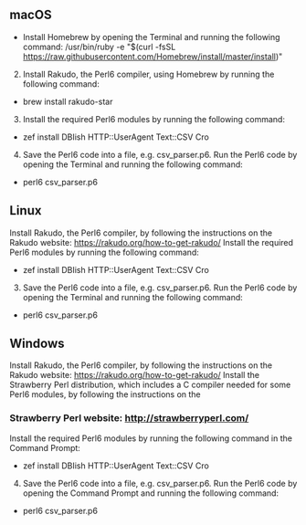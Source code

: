 ## macOS 
- Install Homebrew by opening the Terminal and running the following command: 
/usr/bin/ruby -e "$(curl -fsSL https://raw.githubusercontent.com/Homebrew/install/master/install)"  
 
2. Install Rakudo, the Perl6 compiler, using Homebrew by running the following command: 
- brew install rakudo-star  
 
3. Install the required Perl6 modules by running the following command: 
- zef install DBIish HTTP::UserAgent Text::CSV Cro  
 
4. Save the Perl6 code into a file, e.g. csv_parser.p6. 
Run the Perl6 code by opening the Terminal and running the following command: 
- perl6 csv_parser.p6  
 
## Linux 
Install Rakudo, the Perl6 compiler, by following the instructions on the Rakudo website: https://rakudo.org/how-to-get-rakudo/ 
Install the required Perl6 modules by running the following command: 
- zef install DBIish HTTP::UserAgent Text::CSV Cro  
 
3. Save the Perl6 code into a file, e.g. csv_parser.p6. 
Run the Perl6 code by opening the Terminal and running the following command: 
- perl6 csv_parser.p6  
 
## Windows 
Install Rakudo, the Perl6 compiler, by following the instructions on the Rakudo website: https://rakudo.org/how-to-get-rakudo/ 
Install the Strawberry Perl distribution, which includes a C compiler needed for some Perl6 modules, by following the instructions on the 
### Strawberry Perl website: http://strawberryperl.com/ 
Install the required Perl6 modules by running the following command in the Command Prompt: 
- zef install DBIish HTTP::UserAgent Text::CSV Cro  
 
4. Save the Perl6 code into a file, e.g. csv_parser.p6. 
Run the Perl6 code by opening the Command Prompt and running the following command: 
- perl6 csv_parser.p6  
